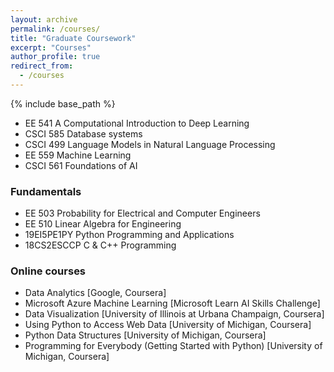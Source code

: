 ```yaml
---
layout: archive
permalink: /courses/
title: "Graduate Coursework"
excerpt: "Courses"
author_profile: true
redirect_from: 
  - /courses
---
```

{% include base_path %}
<!-- Graduate Coursework:  -->

* EE 541   A Computational Introduction to Deep Learning
* CSCI 585 Database systems
* CSCI 499 Language Models in Natural Language Processing
* EE 559   Machine Learning
* CSCI 561 Foundations of AI

### Fundamentals
* EE 503  Probability for Electrical and Computer Engineers
* EE 510  Linear Algebra for Engineering
* 19EI5PE1PY Python Programming and Applications
* 18CS2ESCCP C & C++ Programming


### Online courses
* Data Analytics [Google, Coursera] 
* Microsoft Azure Machine Learning [Microsoft Learn AI Skills Challenge]
* Data Visualization [University of Illinois at Urbana Champaign, Coursera]
* Using Python to Access Web Data [University of Michigan, Coursera]
* Python Data Structures [University of Michigan, Coursera]
* Programming for Everybody (Getting Started with Python) [University of Michigan, Coursera]




